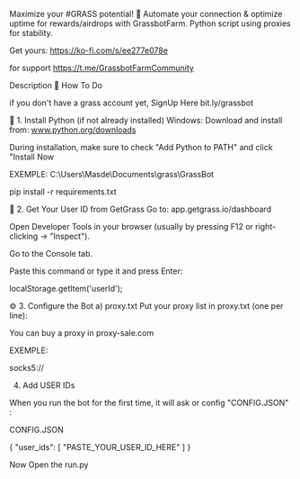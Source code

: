 Maximize your #GRASS potential! 🚀 Automate your connection & optimize uptime for rewards/airdrops with GrassbotFarm. Python script using proxies for stability.

Get yours: https://ko-fi.com/s/ee277e078e

for support https://t.me/GrassbotFarmCommunity


Description
🤔 How To Do


if you don't have a grass account yet, SignUp Here bit.ly/grassbot



🔧 1. Install Python (if not already installed)
Windows:
Download and install from: www.python.org/downloads

During installation, make sure to check "Add Python to PATH" and click "Install Now

EXEMPLE: C:\Users\Masde\Documents\grass\GrassBot

pip install -r requirements.txt



🧾 2. Get Your User ID from GetGrass
Go to: app.getgrass.io/dashboard

Open Developer Tools in your browser (usually by pressing F12 or right-clicking → "Inspect").

Go to the Console tab.

Paste this command or type it and press Enter:

localStorage.getItem('userId');




⚙️ 3. Configure the Bot
a) proxy.txt
Put your proxy list in proxy.txt (one per line):

You can buy a proxy in proxy-sale.com

EXEMPLE:

socks5://






4. Add USER IDs

When you run the bot for the first time, it will ask or config "CONFIG.JSON" :

CONFIG.JSON

{
"user_ids": [
"PASTE_YOUR_USER_ID_HERE"
]
}

Now Open the run.py
